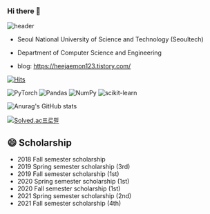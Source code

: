 ### Hi there 👋

<!--
**HeeJaeMon123/HeeJaeMon123** is a ✨ _special_ ✨ repository because its `README.md` (this file) appears on your GitHub profile.

Here are some ideas to get you started:

- 🔭 I’m currently working on ...
- 🌱 I’m currently learning ...
- 👯 I’m looking to collaborate on ...
- 🤔 I’m looking for help with ...
- 💬 Ask me about ...
- 📫 How to reach me: ...
- 😄 Pronouns: ...
- ⚡ Fun fact: ...
-->
![header](https://capsule-render.vercel.app/api?type=rect&color=auto&height=300&section=header&text=HeeJaeMon123&fontSize=90&animation=fadeIn)

+ Seoul National University of Science and Technology (Seoultech)

+ Department of Computer Science and Engineering

+ blog: <https://heejaemon123.tistory.com/>


[![Hits](https://hits.seeyoufarm.com/api/count/incr/badge.svg?url=https%3A%2F%2Fgithub.com%2Fgjbae1212%2Fhit-counter)](https://hits.seeyoufarm.com)   


![PyTorch](https://img.shields.io/badge/PyTorch-%23EE4C2C.svg?style=for-the-badge&logo=PyTorch&logoColor=white)
![Pandas](https://img.shields.io/badge/pandas-%23150458.svg?style=for-the-badge&logo=pandas&logoColor=white)
![NumPy](https://img.shields.io/badge/numpy-%23013243.svg?style=for-the-badge&logo=numpy&logoColor=white)
![scikit-learn](https://img.shields.io/badge/scikit--learn-%23F7931E.svg?style=for-the-badge&logo=scikit-learn&logoColor=white)

![Anurag's GitHub stats](https://github-readme-stats.vercel.app/api?username=HeeJaeMon123&&show_icons=true&theme=dark)


[![Solved.ac프로필](http://mazassumnida.wtf/api/v2/generate_badge?boj=prkhj98)](https://solved.ac/prkhj98)


## 😄 Scholarship
+ 2018 Fall semester scholarship
+ 2019 Spring semester scholarship (3rd)
+ 2019 Fall semester scholarship (1st)
+ 2020 Spring semester scholarship (1st)
+ 2020 Fall semester scholarship (1st)
+ 2021 Spring semester scholarship (2nd)
+ 2021 Fall semester scholarship (4th)
